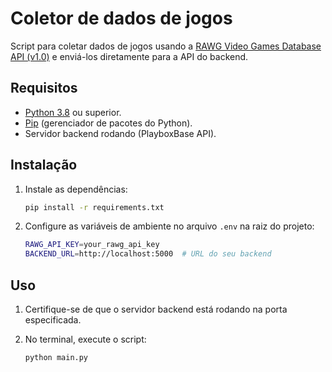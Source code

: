 # Coletor de dados de jogos
Script para coletar dados de jogos usando a [RAWG Video Games Database API (v1.0)](https://api.rawg.io/docs/) e enviá-los diretamente para a API do backend.

## Requisitos
- [Python 3.8](https://www.python.org/downloads/) ou superior.
- [Pip](https://pip.pypa.io/en/stable/installation/) (gerenciador de pacotes do Python).
- Servidor backend rodando (PlayboxBase API).

## Instalação
1. Instale as dependências:
    ```bash
    pip install -r requirements.txt
    ```

2. Configure as variáveis de ambiente no arquivo `.env` na raiz do projeto:
    ```bash
    RAWG_API_KEY=your_rawg_api_key
    BACKEND_URL=http://localhost:5000  # URL do seu backend
    ```

## Uso
1. Certifique-se de que o servidor backend está rodando na porta especificada.

2. No terminal, execute o script:
    ```bash
    python main.py
    ```
    